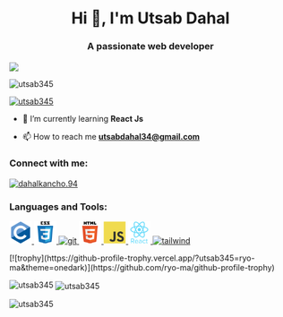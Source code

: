 <h1 align="center">Hi 👋, I'm Utsab Dahal</h1>
<h3 align="center">A passionate web developer</h3>
<img align="center" width="400" src="https://i.pinimg.com/originals/02/74/20/0274207612d515f49012c87803a9e631.gif">

<p align="left"> <img src="https://komarev.com/ghpvc/?username=utsab345&label=Profile%20views&color=0e75b6&style=flat" alt="utsab345" /> </p>

<p align="left"> <a href="https://github.com/ryo-ma/github-profile-trophy"><img src="https://github-profile-trophy.vercel.app/?username=utsab345" alt="utsab345" /></a> </p>

- 🌱 I’m currently learning **React Js**

- 📫 How to reach me **utsabdahal34@gmail.com**

<h3 align="left">Connect with me:</h3>
<p align="left">
<a href="https://fb.com/dahalkancho.94" target="blank"><img align="center" src="https://raw.githubusercontent.com/rahuldkjain/github-profile-readme-generator/master/src/images/icons/Social/facebook.svg" alt="dahalkancho.94" height="30" width="40" /></a>
</p>

<h3 align="left">Languages and Tools:</h3>
<p align="left"> <a href="https://www.cprogramming.com/" target="_blank" rel="noreferrer"> <img src="https://raw.githubusercontent.com/devicons/devicon/master/icons/c/c-original.svg" alt="c" width="40" height="40"/> </a> <a href="https://www.w3schools.com/css/" target="_blank" rel="noreferrer"> <img src="https://raw.githubusercontent.com/devicons/devicon/master/icons/css3/css3-original-wordmark.svg" alt="css3" width="40" height="40"/> </a> <a href="https://git-scm.com/" target="_blank" rel="noreferrer"> <img src="https://www.vectorlogo.zone/logos/git-scm/git-scm-icon.svg" alt="git" width="40" height="40"/> </a> <a href="https://www.w3.org/html/" target="_blank" rel="noreferrer"> <img src="https://raw.githubusercontent.com/devicons/devicon/master/icons/html5/html5-original-wordmark.svg" alt="html5" width="40" height="40"/> </a> <a href="https://developer.mozilla.org/en-US/docs/Web/JavaScript" target="_blank" rel="noreferrer"> <img src="https://raw.githubusercontent.com/devicons/devicon/master/icons/javascript/javascript-original.svg" alt="javascript" width="40" height="40"/> </a> <a href="https://reactjs.org/" target="_blank" rel="noreferrer"> <img src="https://raw.githubusercontent.com/devicons/devicon/master/icons/react/react-original-wordmark.svg" alt="react" width="40" height="40"/> </a> <a href="https://tailwindcss.com/" target="_blank" rel="noreferrer"> <img src="https://www.vectorlogo.zone/logos/tailwindcss/tailwindcss-icon.svg" alt="tailwind" width="40" height="40"/> </a> </p>
[![trophy](https://github-profile-trophy.vercel.app/?utsab345=ryo-ma&theme=onedark)](https://github.com/ryo-ma/github-profile-trophy)

<p><img align="left" src="https://github-readme-stats.vercel.app/api/top-langs?username=utsab345&show_icons=true&locale=en&layout=compact" alt="utsab345" /></p>

<p>&nbsp;<img align="center" src="https://github-readme-stats.vercel.app/api?username=utsab345&show_icons=true&locale=en" alt="utsab345" /></p>

<p><img align="center" src="https://github-readme-streak-stats.herokuapp.com/?user=utsab345&" alt="utsab345" /></p>
